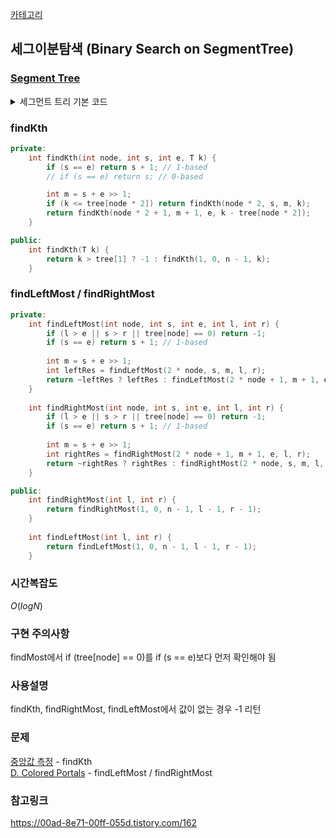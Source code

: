 [카테고리](/README.md)
## 세그이분탐색 (Binary Search on SegmentTree)
### [Segment Tree](/ps-snippet/자료구조/세그먼트%20트리/SegmentTree.md)
<details>
<summary>세그먼트 트리 기본 코드</summary>

```cpp
template <typename T>
class SegmentTree {
private:
    int n;
    vector<T> tree;

    T merge(const T &a, const T &b) {
        return a + b;
    }

    void init(const vector<T> &v, int node, int s, int e) {
        if (s == e) {
            tree[node] = v[s];
            return;
        }

        int m = s + e >> 1;
        init(v, node * 2, s, m);
        init(v, node * 2 + 1, m + 1, e);
        tree[node] = merge(tree[node * 2], tree[node * 2 + 1]);
    }

    void update(int node, int s, int e, int i, T val, bool add) {
        if (i < s || e < i) return;
        if (s == e) {
            if (add) tree[node] = merge(tree[node], val);
            else tree[node] = val;
            return;
        }
        
        int m = s + e >> 1;
        update(node * 2, s, m, i, val, add);
        update(node * 2 + 1, m + 1, e, i, val, add);
        tree[node] = merge(tree[node * 2], tree[node * 2 + 1]);
    }

    T query(int node, int s, int e, int l, int r) {
        if (l <= s && e <= r) return tree[node];
        if (l > e || s > r) return 0;

        int m = s + e >> 1;
        T lq = query(node * 2, s, m, l, r);
        T rq = query(node * 2 + 1, m + 1, e, l, r);
        return merge(lq, rq);
    }

public:
    SegmentTree(int n) : n(n), tree(4 * n) {}
    SegmentTree(const vector<T> &v) : n(v.size()), tree(4 * v.size()) {
        init(v, 1, 0, n - 1);
    }

    void updateAdd(int i, T val) { // 1-based
        update(1, 0, n - 1, i - 1, val, 1);
    }

    void updateChange(int i, T val) { // 1-based
        update(1, 0, n - 1, i - 1, val, 0);
    }

    T query(int l, int r) { // 1-based
        return query(1, 0, n - 1, l - 1, r - 1);
    }
};
```
</details>

### findKth
```cpp
private:
    int findKth(int node, int s, int e, T k) {
        if (s == e) return s + 1; // 1-based
        // if (s == e) return s; // 0-based

        int m = s + e >> 1;
        if (k <= tree[node * 2]) return findKth(node * 2, s, m, k);
        return findKth(node * 2 + 1, m + 1, e, k - tree[node * 2]);
    }

public:
    int findKth(T k) {
        return k > tree[1] ? -1 : findKth(1, 0, n - 1, k);
    }
```

### findLeftMost / findRightMost
```cpp
private:
    int findLeftMost(int node, int s, int e, int l, int r) {
        if (l > e || s > r || tree[node] == 0) return -1;
        if (s == e) return s + 1; // 1-based
 
        int m = s + e >> 1;
        int leftRes = findLeftMost(2 * node, s, m, l, r);
        return ~leftRes ? leftRes : findLeftMost(2 * node + 1, m + 1, e, l, r);
    }
 
    int findRightMost(int node, int s, int e, int l, int r) {
        if (l > e || s > r || tree[node] == 0) return -1;
        if (s == e) return s + 1; // 1-based
 
        int m = s + e >> 1;
        int rightRes = findRightMost(2 * node + 1, m + 1, e, l, r);
        return ~rightRes ? rightRes : findRightMost(2 * node, s, m, l, r);
    }

public:
    int findRightMost(int l, int r) {
        return findRightMost(1, 0, n - 1, l - 1, r - 1);
    }
 
    int findLeftMost(int l, int r) {
        return findLeftMost(1, 0, n - 1, l - 1, r - 1);
    }
```
### 시간복잡도 
$O(logN)$   

### 구현 주의사항
findMost에서 if (tree[node] == 0)를 if (s == e)보다 먼저 확인해야 됨

### 사용설명
findKth, findRightMost, findLeftMost에서 값이 없는 경우 -1 리턴

### 문제
[중앙값 측정](https://www.acmicpc.net/problem/9426) - findKth   
[D. Colored Portals](https://codeforces.com/contest/2004/problem/D) - findLeftMost / findRightMost

### 참고링크
https://00ad-8e71-00ff-055d.tistory.com/162